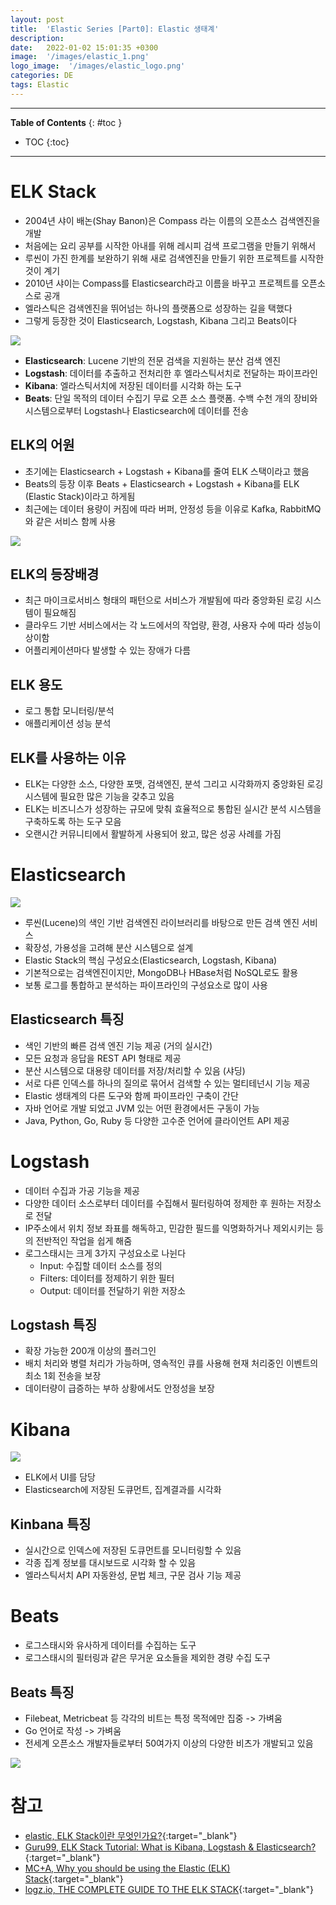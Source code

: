 ```yaml
---
layout: post
title:  'Elastic Series [Part0]: Elastic 생태계'
description: 
date:   2022-01-02 15:01:35 +0300
image:  '/images/elastic_1.png'
logo_image:  '/images/elastic_logo.png'
categories: DE
tags: Elastic
---
```


---

**Table of Contents**
{: #toc }
*  TOC
{:toc}

---
# ELK Stack

- 2004년 샤이 배논(Shay Banon)은 Compass 라는 이름의 오픈소스 검색엔진을 개발
- 처음에는 요리 공부를 시작한 아내를 위해 레시피 검색 프로그램을 만들기 위해서
- 루씬이 가진 한계를 보완하기 위해 새로 검색엔진을 만들기 위한 프로젝트를 시작한 것이 계기
- 2010년 샤이는 Compass를 Elasticsearch라고 이름을 바꾸고 프로젝트를 오픈소스로 공개
- 엘라스틱은 검색엔진을 뛰어넘는 하나의 플랫폼으로 성장하는 길을 택했다
- 그렇게 등장한 것이 Elasticsearch, Logstash, Kibana 그리고 Beats이다


![](/images/elastic_1.png)

- **Elasticsearch**: Lucene 기반의 전문 검색을 지원하는 분산 검색 엔진
- **Logstash**: 데이터를 추출하고 전처리한 후 엘라스틱서치로 전달하는 파이프라인
- **Kibana**: 엘라스틱서치에 저장된 데이터를 시각화 하는 도구
- **Beats**: 단일 목적의 데이터 수집기 무료 오픈 소스 플랫폼. 수백 수천 개의 장비와 시스템으로부터 Logstash나 Elasticsearch에 데이터를 전송

## ELK의 어원

- 초기에는 Elasticsearch + Logstash + Kibana를 줄여 ELK 스택이라고 했음
- Beats의 등장 이후 Beats + Elasticsearch + Logstash + Kibana를 ELK (Elastic Stack)이라고 하게됨
- 최근에는 데이터 용량이 커짐에 따라 버퍼, 안정성 등을 이유로 Kafka, RabbitMQ 와 같은 서비스 함께 사용
  
![](/images/elk_3.png)


## ELK의 등장배경

- 최근 마이크로서비스 형태의 패턴으로 서비스가 개발됨에 따라 중앙화된 로깅 시스템이 필요해짐
- 클라우드 기반 서비스에서는 각 노드에서의 작업량, 환경, 사용자 수에 따라 성능이 상이함
- 어플리케이션마다 발생할 수 있는 장애가 다름

## ELK 용도

- 로그 통합 모니터링/분석
- 애플리케이션 성능 분석

## ELK를 사용하는 이유

- ELK는 다양한 소스, 다양한 포맷, 검색엔진, 분석 그리고 시각화까지 중앙화된 로깅 시스템에 필요한 많은 기능을 갖추고 있음
- ELK는 비즈니스가 성장하는 규모에 맞춰 효율적으로 통합된 실시간 분석 시스템을 구축하도록 하는 도구 모음
- 오랜시간 커뮤니티에서 활발하게 사용되어 왔고, 많은 성공 사례를 가짐

# Elasticsearch

![](/images/es_main.png)

- 루씬(Lucene)의 색인 기반 검색엔진 라이브러리를 바탕으로 만든 검색 엔진 서비스
- 확장성, 가용성을 고려해 분산 시스템으로 설계
- Elastic Stack의 핵심 구성요소(Elasticsearch, Logstash, Kibana)
- 기본적으로는 검색엔진이지만, MongoDB나 HBase처럼 NoSQL로도 활용
- 보통 로그를 통합하고 분석하는 파이프라인의 구성요소로 많이 사용

## Elasticsearch 특징

- 색인 기반의 빠른 검색 엔진 기능 제공 (거의 실시간)
- 모든 요청과 응답을 REST API 형태로 제공
- 분산 시스템으로 대용량 데이터를 저장/처리할 수 있음 (샤딩)
- 서로 다른 인덱스를 하나의 질의로 묶어서 검색할 수 있는 멀티테넌시 기능 제공
- Elastic 생태계의 다른 도구와 함께 파이프라인 구축이 간단
- 자바 언어로 개발 되었고 JVM 있는 어떤 환경에서든 구동이 가능
- Java, Python, Go, Ruby 등 다양한 고수준 언어에 클라이언트 API 제공


# Logstash

- 데이터 수집과 가공 기능을 제공
- 다양한 데이터 소스로부터 데이터를 수집해서 필터링하여 정제한 후 원하는 저장소로 전달
- IP주소에서 위치 정보 좌표를 해독하고, 민감한 필드를 익명화하거나 제외시키는 등의 전반적인 작업을 쉽게 해줌
- 로그스태시는 크게 3가지 구성요소로 나뉜다
  - Input: 수집할 데이터 소스를 정의
  - Filters: 데이터를 정제하기 위한 필터
  - Output: 데이터를 전달하기 위한 저장소

## Logstash 특징

- 확장 가능한 200개 이상의 플러그인
- 배치 처리와 병렬 처리가 가능하며, 영속적인 큐를 사용해 현재 처리중인 이벤트의 최소 1회 전송을 보장
- 데이터량이 급증하는 부하 상황에서도 안정성을 보장

# Kibana

![](/images/kibana_main.webp)

- ELK에서 UI를 담당
- Elasticsearch에 저장된 도큐먼트, 집계결과를 시각화

## Kinbana 특징

- 실시간으로 인덱스에 저장된 도큐먼트를 모니터링할 수 있음
- 각종 집계 정보를 대시보드로 시각화 할 수 있음
- 엘라스틱서치 API 자동완성, 문법 체크, 구문 검사 기능 제공

# Beats

- 로그스태시와 유사하게 데이터를 수집하는 도구
- 로그스태시의 필터링과 같은 무거운 요소들을 제외한 경량 수집 도구

## Beats 특징

- Filebeat, Metricbeat 등 각각의 비트는 특정 목적에만 집중 -> 가벼움
- Go 언어로 작성 -> 가벼움
- 전세계 오픈소스 개발자들로부터 50여가지 이상의 다양한 비츠가 개발되고 있음

![](/images/beats_1.png)

# 참고

- [elastic, ELK Stack이란 무엇인가요?](https://www.elastic.co/kr/what-is/elk-stack){:target="_blank"}
- [Guru99, ELK Stack Tutorial: What is Kibana, Logstash & Elasticsearch?](https://www.guru99.com/elk-stack-tutorial.html){:target="_blank"}
- [MC+A, Why you should be using the Elastic (ELK) Stack](https://www.mcplusa.com/the-3-reasons-why-you-should-be-using-elk/){:target="_blank"}
- [logz.io, THE COMPLETE GUIDE TO THE ELK STACK](https://logz.io/learn/complete-guide-elk-stack/){:target="_blank"}

